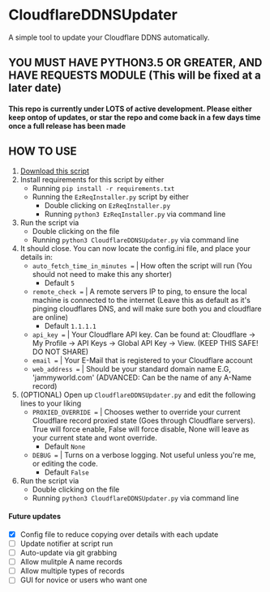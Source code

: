 # CloudflareDDNSUpdater
A simple tool to update your Cloudflare DDNS automatically.

## YOU MUST HAVE PYTHON3.5 OR GREATER, AND HAVE REQUESTS MODULE (This will be fixed at a later date)

#### This repo is currently under LOTS of active development. Please either keep ontop of updates, or star the repo and come back in a few days time once a full release has been made

## HOW TO USE
1. [Download this script](https://github.com/james3126/CloudflareDDNSUpdater/archive/master.zip)
2. Install requirements for this script by either
   - Running `pip install -r requirements.txt`
   - Running the `EzReqInstaller.py` script by either
      - Double clicking on `EzReqInstaller.py`
      - Running `python3 EzReqInstaller.py` via command line
3. Run the script via
   - Double clicking on the file
   - Running `python3 CloudflareDDNSUpdater.py` via command line
4. It should close. You can now locate the config.ini file, and place your details in:
   - `auto_fetch_time_in_minutes =` | How often the script will run (You should not need to make this any shorter)
      - Default `5`
   - `remote_check =` | A remote servers IP to ping, to ensure the local machine is connected to the internet (Leave this as default as it's pinging cloudflares DNS, and will make sure both you and cloudflare are online)
      - Default `1.1.1.1`
   - `api_key =` | Your Cloudflare API key. Can be found at: Cloudflare -> My Profile -> API Keys -> Global API Key -> View. (KEEP THIS SAFE! DO NOT SHARE)
   - `email =` | Your E-Mail that is registered to your Cloudflare account
   - `web_address =` | Should be your standard domain name E.G, 'jammyworld.com' (ADVANCED: Can be the name of any A-Name record)   
5. (OPTIONAL) Open up `CloudflareDDNSUpdater.py` and edit the following lines to your liking
   - `PROXIED_OVERRIDE =` | Chooses wether to override your current Cloudflare record proxied state (Goes through Cloudflare servers). True will force enable, False will force disable, None will leave as your current state and wont override.
      - Default `None`
   - `DEBUG =` | Turns on a verbose logging. Not useful unless you're me, or editing the code.
      - Default `False`
6. Run the script via
   - Double clicking on the file
   - Running `python3 CloudflareDDNSUpdater.py` via command line


#### Future updates
- [x] Config file to reduce copying over details with each update
- [ ] Update notifier at script run
- [ ] Auto-update via git grabbing
- [ ] Allow mulitple A name records
- [ ] Allow multiple types of records
- [ ] GUI for novice or users who want one
